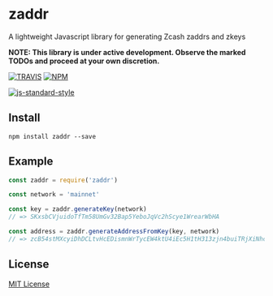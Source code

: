 # zaddr

A lightweight Javascript library for generating Zcash zaddrs and zkeys

**NOTE: This library is under active development. Observe the marked TODOs and proceed at your own discretion.**

[![TRAVIS](https://secure.travis-ci.org/howardwu/zaddr.png)](http://travis-ci.org/howardwu/zaddr)
[![NPM](http://img.shields.io/npm/v/zaddr.svg)](https://www.npmjs.org/package/zaddr)

[![js-standard-style](https://cdn.rawgit.com/feross/standard/master/badge.svg)](https://github.com/feross/standard)

## Install

```
npm install zaddr --save
```

## Example

``` javascript
const zaddr = require('zaddr')

const network = 'mainnet'

const key = zaddr.generateKey(network)
// => SKxsbCVjuidoTfTm58UmGv32Bap5YeboJqVc2hScye1WrearWbHA

const address = zaddr.generateAddressFromKey(key, network)
// => zcB54stMXcyiDhDCLtvHcEDismnWrTycEW4ktU4iEc5H1tH313zjn4buiTRjXiNhcTw5yR4De8p787qqJbz1iRj37uwiKJB
```

## License

[MIT License](LICENSE)
